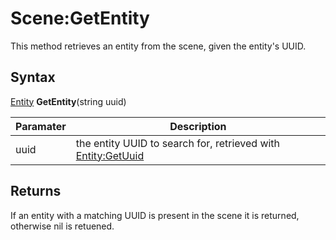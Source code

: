 # Scene:GetEntity

This method retrieves an entity from the scene, given the entity's UUID.

## Syntax

[Entity](Entity.md) **GetEntity**(string uuid)

| Paramater | Description |
|---|---|
| uuid | the entity UUID to search for, retrieved with [Entity:GetUuid](Entity_GetUuid.md) |

## Returns

If an entity with a matching UUID is present in the scene it is returned, otherwise nil is retuened.
